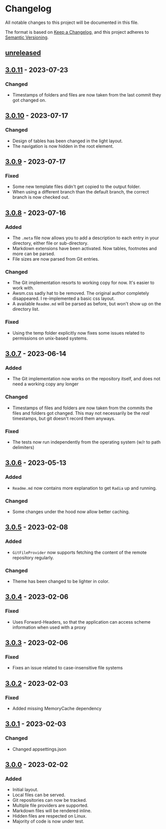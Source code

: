 # Changelog

All notable changes to this project will be documented in this file.

The format is based on [Keep a Changelog](https://keepachangelog.com/en/1.0.0/),
and this project adheres to [Semantic Versioning](https://semver.org/spec/v2.0.0.html).

## [unreleased]

## [3.0.11] - 2023-07-23

### Changed
- Timestamps of folders and files are now taken from the last commit they got changed on.

## [3.0.10] - 2023-07-17

### Changed
- Design of tables has been changed in the light layout.
- The navigation is now hidden in the root element.

## [3.0.9] - 2023-07-17

### Fixed
- Some new template files didn't get copied to the output folder.
- When using a different branch than the default branch, the correct branch is now checked out.

## [3.0.8] - 2023-07-16

### Added
- The `.meta` file now allows you to add a description to each entry in your directory, either file or sub-directory.
- Markdown extensions have been activated. Now tables, footnotes and more can be parsed.
- File sizes are now parsed from Git entries.

### Changed
- The Git implementation resorts to working copy for now. It's easier to work with.
- Awsm.css sadly hat to be removed. The original author completely disappeared. I re-implemented a basic css layout.
- A available `Readme.md` will be parsed as before, but won't show up on the directory list.

### Fixed
- Using the temp folder explicitly now fixes some issues related to permissions on unix-based systems.

## [3.0.7] - 2023-06-14

### Added
- The Git implementation now works on the repository itself, and does not need a working copy any longer

### Changed
- Timestamps of files and folders are now taken from the commits the files and folders got changed. This may not necessarily be the _real_ timestamps, but git doesn't record them anyways.

### Fixed
- The tests now run independently from the operating system (w/r to path delimiters)

## [3.0.6] - 2023-05-13

### Added
- `Readme.md` now contains more explanation to get `Radia` up and running.

### Changed
- Some changes under the hood now allow better caching.

## [3.0.5] - 2023-02-08

### Added
- `GitFileProvider` now supports fetching the content of the remote repository regularly.

### Changed
- Theme has been changed to be lighter in color.

## [3.0.4] - 2023-02-06

### Fixed
- Uses Forward-Headers, so that the application can access scheme information when used with a proxy

## [3.0.3] - 2023-02-06

### Fixed
- Fixes an issue related to case-insensitive file systems

## [3.0.2] - 2023-02-03

### Fixed
- Added missing MemoryCache dependency

## [3.0.1] - 2023-02-03

### Changed
- Changed appsettings.json

## [3.0.0] - 2023-02-02

### Added
- Initial layout.
- Local files can be served.
- Git repositories can now be tracked.
- Multiple file providers are supported.
- Markdown files will be rendered inline.
- Hidden files are respected on Linux.
- Majority of code is now under test.


[unreleased]: https://github.com/DanielGilbert/Radia/compare/v3.0.11...HEAD
[3.0.11]: https://github.com/DanielGilbert/Radia/compare/v3.0.10...v3.0.11
[3.0.10]: https://github.com/DanielGilbert/Radia/compare/v3.0.9...v3.0.10
[3.0.9]: https://github.com/DanielGilbert/Radia/compare/v3.0.8...v3.0.9
[3.0.8]: https://github.com/DanielGilbert/Radia/compare/v3.0.7...v3.0.8
[3.0.7]: https://github.com/DanielGilbert/Radia/compare/v3.0.6...v3.0.7
[3.0.6]: https://github.com/DanielGilbert/Radia/compare/v3.0.5...v3.0.6
[3.0.5]: https://github.com/DanielGilbert/Radia/compare/v3.0.4...v3.0.5
[3.0.4]: https://github.com/DanielGilbert/Radia/compare/v3.0.3...v3.0.4
[3.0.3]: https://github.com/DanielGilbert/Radia/compare/v3.0.2...v3.0.3
[3.0.2]: https://github.com/DanielGilbert/Radia/compare/v3.0.1...v3.0.2
[3.0.1]: https://github.com/DanielGilbert/Radia/compare/v3.0.0...v3.0.1
[3.0.0]: https://github.com/DanielGilbert/Radia/releases/tag/v3.0.0